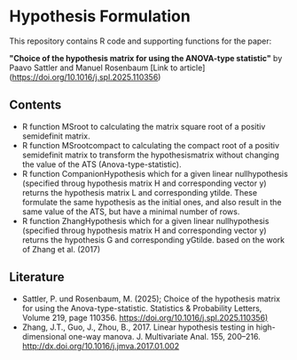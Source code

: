 # Hypothesis Formulation
This repository contains R code and supporting functions for the paper:

**"Choice of the hypothesis matrix for using the ANOVA-type statistic"** by Paavo Sattler and Manuel Rosenbaum
[Link to article] (<https://doi.org/10.1016/j.spl.2025.110356>)


## Contents
- R function MSroot to calculating the matrix square root of a positiv semidefinit matrix.
- R function MSrootcompact to calculating the compact root of a positiv semidefinit matrix to transform the hypothesismatrix without changing the value of the ATS (Anova-type-statistic).
- R function CompanionHypothesis which for a given linear nullhypothesis (specified throug hypothesis matrix H and corresponding vector y) returns the hypothesis matrix L and corresponding ytilde. These formulate the same hypothesis as the initial ones, and also result in the same value of the ATS, but have a minimal number of rows. 
- R function ZhangHypothesis which for a given linear nullhypothesis (specified throug hypothesis matrix H and corresponding vector y) returns the hypothesis G and corresponding yGtilde. based on the work of Zhang et al. (2017)

## Literature
- Sattler, P. und Rosenbaum, M. (2025); Choice of the hypothesis matrix for using the Anova-type-statistic. Statistics & Probability Letters, Volume 219, page 110356.
 <https://doi.org/10.1016/j.spl.2025.110356)>
- Zhang, J.T., Guo, J., Zhou, B., 2017. Linear hypothesis testing in high-dimensional one-way manova. J. Multivariate Anal. 155, 200–216.
 <http://dx.doi.org/10.1016/j.jmva.2017.01.002>
